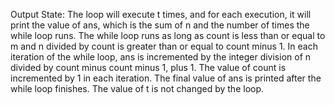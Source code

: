 Output State: The loop will execute t times, and for each execution, it will print the value of ans, which is the sum of n and the number of times the while loop runs. The while loop runs as long as count is less than or equal to m and n divided by count is greater than or equal to count minus 1. In each iteration of the while loop, ans is incremented by the integer division of n divided by count minus count minus 1, plus 1. The value of count is incremented by 1 in each iteration. The final value of ans is printed after the while loop finishes. The value of t is not changed by the loop.